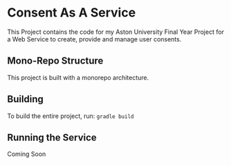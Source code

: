 # Consent As A Service

This Project contains the code for my Aston University Final Year Project for a Web Service to create, provide and manage user consents.

## Mono-Repo Structure

This project is built with a monorepo architecture.

## Building

To build the entire project, run:
```gradle build```

## Running the Service
Coming Soon
